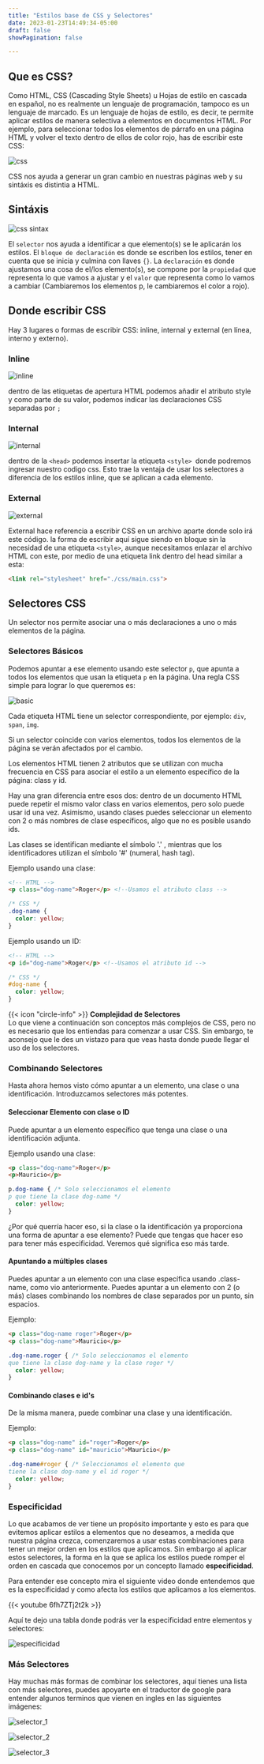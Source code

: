```yaml
---
title: "Estilos base de CSS y Selectores"
date: 2023-01-23T14:49:34-05:00
draft: false
showPagination: false

---
```


## Que es CSS?

Como HTML, CSS (Cascading Style Sheets) u Hojas de estilo en cascada en español, no es realmente un lenguaje de programación, tampoco es un lenguaje de marcado. Es un lenguaje de hojas de estilo, es decir, te permite aplicar estilos de manera selectiva a elementos en documentos HTML. Por ejemplo, para seleccionar todos los elementos de párrafo en una página HTML y volver el texto dentro de ellos de color rojo, has de escribir este CSS:

![css](css.png)

CSS nos ayuda a generar un gran cambio en nuestras páginas web y su sintáxis es distintia a HTML.

## Sintáxis 

![css sintax](css_sintax.png)

El `selector` nos ayuda a identificar a que elemento(s) se le aplicarán los estilos.
El `bloque de declaración` es donde se escriben los estilos, tener en cuenta que se inicia y culmina con llaves `{}`.
La `declaración` es donde ajustamos una cosa de el/los elemento(s), se compone por la `propiedad` que representa lo que vamos a ajustar y el `valor` que representa como lo vamos a cambiar (Cambiaremos los elementos p, le cambiaremos el color a rojo).


## Donde escribir CSS

Hay 3 lugares o formas de escribir CSS: inline, internal y external (en línea, interno y externo).

### Inline

![inline](inline.png)

dentro de las etiquetas de apertura HTML podemos añadir el atributo style y como parte de su valor, podemos indicar las declaraciones CSS separadas por `;`

### Internal

![internal](internal.png)

dentro de la `<head>` podemos insertar la etiqueta `<style> `donde podremos ingresar nuestro codigo css. Esto trae la ventaja de usar los selectores a diferencia de los estilos inline, que se aplican a cada elemento.

### External

![external](external.png)

External hace referencia a escribir CSS en un archivo  aparte donde solo irá este código. la forma de escribir aquí sigue siendo en bloque sin la necesidad de una etiqueta `<style>`, aunque necesitamos enlazar el archivo HTML con este, por medio de una etiqueta link dentro del head similar a esta:

```html
<link rel="stylesheet" href="./css/main.css">
```

## Selectores CSS

Un selector nos permite asociar una o más declaraciones a uno o más elementos de la página.

### Selectores Básicos

Podemos apuntar a ese elemento usando este selector `p`, que apunta a todos los elementos que usan la etiqueta `p` en la página. Una regla CSS simple para lograr lo que queremos es:

![basic](basic.png)

Cada etiqueta HTML tiene un selector correspondiente, por ejemplo: `div`, `span`, `img`.

Si un selector coincide con varios elementos, todos los elementos de la página se verán afectados por el cambio.

Los elementos HTML tienen 2 atributos que se utilizan con mucha frecuencia en CSS para asociar el estilo a un elemento específico de la página: class y id.

Hay una gran diferencia entre esos dos: dentro de un documento HTML puede repetir el mismo valor class en varios elementos, pero solo puede usar id una vez. Asimismo, usando clases puedes seleccionar un elemento con 2 o más nombres de clase específicos, algo que no es posible usando ids.

Las clases se identifican mediante el símbolo '.' , mientras que los identificadores utilizan el símbolo '#' (numeral, hash tag).

Ejemplo usando una clase:

```html
<!-- HTML -->
<p class="dog-name">Roger</p> <!--Usamos el atributo class -->
```

```css
/* CSS */
.dog-name {
  color: yellow;
}
```


Ejemplo usando un ID:

```html
<!-- HTML -->
<p id="dog-name">Roger</p> <!--Usamos el atributo id -->
```

```css
/* CSS */
#dog-name {
  color: yellow;
}
```

<div class="flex flex-col px-4 py-2 mb-8 text-base rounded-md bg-primary-100 dark:bg-primary-900">
  <div style="gap: 1rem;" class="flex items-center ltr:pr-3 rtl:pl-3 text-primary-400">
    <span>{{< icon "circle-info" >}}</span>
    <b>Complejidad de Selectores</b>
  </div>
  <span class="dark:text-neutral-300">
Lo que viene a continuación son conceptos más complejos de CSS, pero no es necesario que los entiendas para comenzar a usar CSS. Sin embargo, te aconsejo que le des un vistazo para que veas hasta donde puede llegar el uso de los selectores.
  </span>
</div>

### Combinando Selectores

Hasta ahora hemos visto cómo apuntar a un elemento, una clase o una identificación. Introduzcamos selectores más potentes.

#### Seleccionar Elemento con clase o ID

Puede apuntar a un elemento específico que tenga una clase o una identificación adjunta.

Ejemplo usando una clase:

```html
<p class="dog-name">Roger</p>
<p>Mauricio</p>
```

```css
p.dog-name { /* Solo seleccionamos el elemento 
p que tiene la clase dog-name */
  color: yellow; 
}
```

¿Por qué querría hacer eso, si la clase o la identificación ya proporciona una forma de apuntar a ese elemento? Puede que tengas que hacer eso para tener más especificidad. Veremos qué significa eso más tarde.

#### Apuntando a múltiples clases

Puedes apuntar a un elemento con una clase específica usando .class-name, como vio anteriormente. Puedes apuntar a un elemento con 2 (o más) clases combinando los nombres de clase separados por un punto, sin espacios.

Ejemplo:

```html
<p class="dog-name roger">Roger</p>
<p class="dog-name">Mauricio</p>
```

```css
.dog-name.roger { /* Solo seleccionamos el elemento 
que tiene la clase dog-name y la clase roger */
  color: yellow; 
}
```

#### Combinando clases e id's

De la misma manera, puede combinar una clase y una identificación.

Ejemplo:

```html
<p class="dog-name" id="roger">Roger</p>
<p class="dog-name" id="mauricio">Mauricio</p>
```

```css
.dog-name#roger { /* Seleccionamos el elemento que 
tiene la clase dog-name y el id roger */
  color: yellow; 
}
```

### Especificidad

Lo que acabamos de ver tiene un propósito importante y esto es para que evitemos aplicar estilos a elementos que no deseamos, a medida que nuestra página crezca, comenzaremos a usar estas combinaciones para tener un mejor orden en los estilos que aplicamos. Sin embargo al aplicar estos selectores, la forma en la que se aplica los estilos puede romper el orden en cascada que conocemos por un concepto llamado **especificidad**.

Para entender ese concepto mira el siguiente video donde entendemos que es la especificidad y como afecta los estilos que aplicamos a los elementos.

{{< youtube 6fh7ZTj2t2k >}}

Aquí te dejo una tabla donde podrás ver la especificidad entre elementos y selectores:

![especificidad](especificidad.png)

### Más Selectores

Hay muchas más formas de combinar los selectores, aquí tienes una lista con más selectores, puedes apoyarte en el traductor de google para entender algunos terminos que vienen en ingles en las siguientes imágenes:

![selector_1](selector_1.jpg)

![selector_2](selector_2.jpg)

![selector_3](selector_3.jpg)

